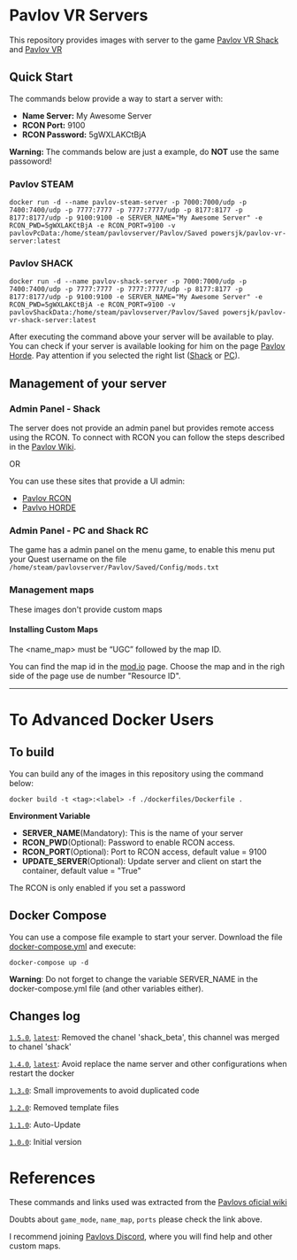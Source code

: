 # Pavlov VR Servers
This repository provides images with server to the game [Pavlov VR Shack](https://www.oculus.com/experiences/quest/3649611198468269) and [Pavlov VR](https://store.steampowered.com/app/555160/Pavlov_VR/)

## Quick Start
The commands below provide a way to start a server with:
* **Name Server:** My Awesome Server
* **RCON Port:** 9100
* **RCON Password:** 5gWXLAKCtBjA

**Warning:** The commands below are just a example, do **NOT** use the same passoword!
### Pavlov STEAM
```
docker run -d --name pavlov-steam-server -p 7000:7000/udp -p 7400:7400/udp -p 7777:7777 -p 7777:7777/udp -p 8177:8177 -p 8177:8177/udp -p 9100:9100 -e SERVER_NAME="My Awesome Server" -e RCON_PWD=5gWXLAKCtBjA -e RCON_PORT=9100 -v pavlovPcData:/home/steam/pavlovserver/Pavlov/Saved powersjk/pavlov-vr-server:latest
```

### Pavlov SHACK
```
docker run -d --name pavlov-shack-server -p 7000:7000/udp -p 7400:7400/udp -p 7777:7777 -p 7777:7777/udp -p 8177:8177 -p 8177:8177/udp -p 9100:9100 -e SERVER_NAME="My Awesome Server" -e RCON_PWD=5gWXLAKCtBjA -e RCON_PORT=9100 -v pavlovShackData:/home/steam/pavlovserver/Pavlov/Saved powersjk/pavlov-vr-shack-server:latest
```

After executing the command above your server will be available to play.
You can check if your server is available looking for him on the page [Pavlov Horde](https://pavlovhorde.com/).
Pay attention if you selected the right list ([Shack](https://pavlovhorde.com/) or [PC](https://pavlovhorde.com/pcServers)).

## Management of your server
### Admin Panel - Shack
The server does not provide an admin panel but provides remote access using the RCON.
To connect with RCON you can follow the steps described in the [Pavlov Wiki](http://wiki.pavlov-vr.com/index.php?title=Dedicated_server#Connecting_to_RCON).

OR

You can use these sites that provide a UI admin:
* [Pavlov RCON](https://pavlovrcon.com/)
* [Pavlvo HORDE](https://pavlovhorde.com/rcon)

### Admin Panel - PC and Shack RC
The game has a admin panel on the menu game, to enable this menu put your Quest username on the file `/home/steam/pavlovserver/Pavlov/Saved/Config/mods.txt`

### Management maps
These images don't provide custom maps

#### Installing Custom Maps
The <name_map> must be “UGC” followed by the map ID. 

You can find the map id in the [mod.io](mod.io) page. Choose the map and in the righ side of the page use de number "Resource ID".

___
# To Advanced Docker Users
## To build
You can build any of the images in this repository using the command below:
```
docker build -t <tag>:<label> -f ./dockerfiles/Dockerfile .
```

**Environment Variable**
* **SERVER_NAME**(Mandatory): This is the name of your server
* **RCON_PWD**(Optional): Password to enable RCON access.
* **RCON_PORT**(Optional): Port to RCON access, default value = 9100
* **UPDATE_SERVER**(Optional): Update server and client on start the container, default value = "True"

The RCON is only enabled if you set a password

## Docker Compose
You can use a compose file example to start your server.
Download the file [docker-compose.yml](https://raw.githubusercontent.com/XavierSJC/pavlov-vr-quest-server/main/dockerfiles/docker-compose.yml) and execute:
```
docker-compose up -d
```
**Warning**: Do not forget to change the variable SERVER_NAME in the docker-compose.yml file (and other variables either).

## Changes log
[`1.5.0`](https://github.com/XavierSJC/pavlov-vr-quest-server/tree/v1.5.0), [`latest`](https://github.com/XavierSJC/pavlov-vr-quest-server/tree/main): Removed the chanel 'shack_beta', this channel was merged to chanel 'shack'

[`1.4.0`](https://github.com/XavierSJC/pavlov-vr-quest-server/tree/v1.4.0), [`latest`](https://github.com/XavierSJC/pavlov-vr-quest-server/tree/main): Avoid replace the name server and other configurations when restart the docker

[`1.3.0`](https://github.com/XavierSJC/pavlov-vr-quest-server/tree/v1.3.0): Small improvements to avoid duplicated code

[`1.2.0`](https://github.com/XavierSJC/pavlov-vr-quest-server/tree/v1.2.0): Removed template files

[`1.1.0`](https://github.com/XavierSJC/pavlov-vr-quest-server/tree/v1.1.0): Auto-Update

[`1.0.0`](https://github.com/XavierSJC/pavlov-vr-quest-server/tree/v1.0.0): Initial version


# References
These commands and links used was extracted from the [Pavlovs oficial wiki](http://wiki.pavlov-vr.com/index.php?title=Dedicated_server)

Doubts about `game_mode`, `name_map`, `ports` please check the link above.

I recommend joining [Pavlovs Discord](https://discord.gg/pavlov-vr), where you will find help and other custom maps.